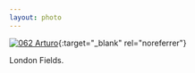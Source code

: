 ```yaml
---
layout: photo
---
```


[![062 Arturo](https://c1.staticflickr.com/1/575/20234676583_39a1451513_c.jpg)](https://www.flickr.com/photos/131440297@N08/20234676583/){:target="_blank" rel="noreferrer"}

London Fields.
